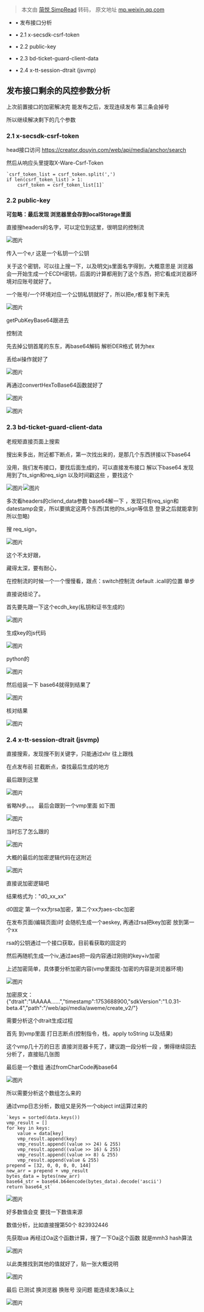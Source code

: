 > 本文由 [简悦 SimpRead](http://ksria.com/simpread/) 转码， 原文地址 [mp.weixin.qq.com](https://mp.weixin.qq.com/s/aDf5bCTHPMV6b2IDzS3sxA)

*   • 发布接口分析
    

*   • 2.1 x-secsdk-csrf-token
    
*   • 2.2 public-key
    
*   • 2.3 bd-ticket-guard-client-data
    
*   • 2.4 x-tt-session-dtrait (jsvmp)
    

发布接口剩余的风控参数分析
-------------

上次前置接口的加密解决完 能发布之后，发现连续发布 第三条会掉号

所以继续解决剩下的几个参数

### 2.1 x-secsdk-csrf-token

head接口访问 https://creator.douyin.com/web/api/media/anchor/search

然后从响应头里提取X-Ware-Csrf-Token

```
`csrf_token_list = csrf_token.split(',')  
if len(csrf_token_list) > 1:  
    csrf_token = csrf_token_list[1]`
```

### 2.2 public-key

**可忽略：最后发现 浏览器里会存到localStorage里面**

直接搜headers的名字，可以定位到这里，很明显的控制流

![图片](https://mmbiz.qpic.cn/mmbiz_png/m9skQicAic14c9bS3ibWdT9MqrdojYtOB4xpJOJSJpDpMoGBZFHqr9iaXyiclLsRYe2YUjjCYmRL7FGjVibreQXmJ7fg/640?wx_fmt=png&from=appmsg&randomid=rljxp5x4&watermark=1&tp=webp&wxfrom=5&wx_lazy=1 "null")

  
传入一个e,r 这是一个私钥一个公钥

关于这个密钥，可以往上搜一下，以及明文js里面名字得到，大概意思是 浏览器会一开始生成一个ECDH密钥，后面的计算都用到了这个东西，把它看成浏览器环境对应账号就好了。

一个账号/一个环境对应一个公钥私钥就好了，所以把e,r都复制下来先

![图片](https://mmbiz.qpic.cn/mmbiz_png/m9skQicAic14c9bS3ibWdT9MqrdojYtOB4xx8kWh85hOgFdURyaWeaGCGWF5EHlIu2zLEQ3j1WOfMIkL82crruCHg/640?wx_fmt=png&from=appmsg&randomid=8fjglx4t&watermark=1&tp=webp&wxfrom=5&wx_lazy=1 "null")

  
getPubKeyBase64跟进去

控制流

先去掉公钥首尾的东东，再base64解码 解析DER格式 转为hex

丢给ai操作就好了

![图片](https://mmbiz.qpic.cn/mmbiz_png/m9skQicAic14c9bS3ibWdT9MqrdojYtOB4xGOYT6EQicfhibicfsHG3uwibiaH61ZZmibA0lZL7smc0LjK5jPagibd610ypg/640?wx_fmt=png&from=appmsg&randomid=j4y9ycu2&watermark=1&tp=webp&wxfrom=5&wx_lazy=1 "null")

  
再通过convertHexToBase64函数就好了

![图片](https://mmbiz.qpic.cn/mmbiz_png/m9skQicAic14c9bS3ibWdT9MqrdojYtOB4xnApCNwRkic7feC3umJqboDR3YRsIcCtpkyJHwl41TfwagnI3JRQOG8w/640?wx_fmt=png&from=appmsg&randomid=qo2xe0i6&watermark=1&tp=webp&wxfrom=5&wx_lazy=1 "null")

  

![图片](https://mmbiz.qpic.cn/mmbiz_png/m9skQicAic14c9bS3ibWdT9MqrdojYtOB4xWqibkfziaUR6rHns8qQoKqFsZuNtCjibicya9GlFbPndBUTu89cpicdwkVA/640?wx_fmt=png&from=appmsg&randomid=mlwvu4z9&watermark=1&tp=webp&wxfrom=5&wx_lazy=1 "null")

### 2.3 bd-ticket-guard-client-data

老规矩直接页面上搜索

搜出来多出，附近都下断点，第一次找出来的，是那几个东西拼接以下base64

没用，我们发布接口，要找后面生成的，可以直接发布接口 解以下base64 发现用到了ts_sign和req_sign 以及时间戳这些 ，要找这个

![图片](https://mmbiz.qpic.cn/mmbiz_png/m9skQicAic14c9bS3ibWdT9MqrdojYtOB4xcqxtpmibC8qt4Nsia3ZTHyJ6LBIdlUS7icFHwiaFTs4cdyCUYXq3aF5Txg/640?wx_fmt=png&from=appmsg&randomid=sq1zgym6&watermark=1&tp=webp&wxfrom=5&wx_lazy=1 "null")![图片](https://mmbiz.qpic.cn/mmbiz_png/m9skQicAic14c9bS3ibWdT9MqrdojYtOB4xAeNV9ksricoN7fGRcNtPsqiaMwzHRMfDGJUtGMOiataib5Lib36U0kVqJJA/640?wx_fmt=png&from=appmsg&randomid=b1zp6kbb&watermark=1&tp=webp&wxfrom=5&wx_lazy=1 "null")

  
多次看headers的cliend_data参数 base64解一下 ，发现只有req_sign和datestamp会变，所以要搞定这两个东西(其他的ts_sign等信息 登录之后就能拿到 所以忽略)

搜 req_sign，

![图片](https://mmbiz.qpic.cn/mmbiz_png/m9skQicAic14c9bS3ibWdT9MqrdojYtOB4xvGJzsoHMIY3v2ylCBREBEbv7Y7E7e5sBp789JnOT9LylzicetDBnJaw/640?wx_fmt=png&from=appmsg&randomid=ajzc6r51&watermark=1&tp=webp&wxfrom=5&wx_lazy=1 "null")

  
这个不太好跟，

藏得太深，要有耐心，

在控制流的时候一个一个慢慢看，跟点：switch控制流 default .icall的位置 单步

直接说结论了。

首先要先跟一下这个ecdh_key(私钥和证书生成的)

![图片](https://mmbiz.qpic.cn/mmbiz_png/m9skQicAic14c9bS3ibWdT9MqrdojYtOB4xmIGIyGvlNX0m9YA5w1a2WhrpjKkMu5alLOAyWtzKCl12F6v6xNJy2Q/640?wx_fmt=png&from=appmsg&randomid=8utj2pa4&watermark=1&tp=webp&wxfrom=5&wx_lazy=1 "null")

  
生成key的js代码

![图片](https://mmbiz.qpic.cn/mmbiz_png/m9skQicAic14c9bS3ibWdT9MqrdojYtOB4xF6dln3W3XtFyXwpmPUS1K2U892hozvg5T8OOHLEsFxibiapzribH56KeQ/640?wx_fmt=png&from=appmsg&randomid=yjn460ro&watermark=1&tp=webp&wxfrom=5&wx_lazy=1 "null")

  
python的

![图片](https://mmbiz.qpic.cn/mmbiz_png/m9skQicAic14c9bS3ibWdT9MqrdojYtOB4xyg3FibykPdcTNY7NT2FwaFq5o7qGhpLuGpn1kzVYT2DVEZoJWEueeLQ/640?wx_fmt=png&from=appmsg&randomid=qppdn6tt&watermark=1&tp=webp&wxfrom=5&wx_lazy=1 "null")

  
然后组装一下 base64就得到结果了

![图片](https://mmbiz.qpic.cn/mmbiz_png/m9skQicAic14c9bS3ibWdT9MqrdojYtOB4x4CGicJ1nfjMjeIQSwCUAibe41WialgBNnnwApGH4jMbQOREibwlbicbThfg/640?wx_fmt=png&from=appmsg&randomid=hyos4jtw&watermark=1&tp=webp&wxfrom=5&wx_lazy=1 "null")

  
核对结果

![图片](https://mmbiz.qpic.cn/mmbiz_png/m9skQicAic14c9bS3ibWdT9MqrdojYtOB4xnRroTJ7hnHf8BfRNpPoMvRxT5Ds4ibc3iayg10jIdvaVf0AO6XqnCHIQ/640?wx_fmt=png&from=appmsg&randomid=3hgfcqfu&watermark=1&tp=webp&wxfrom=5&wx_lazy=1 "null")

### 2.4 x-tt-session-dtrait (jsvmp)

直接搜索，发现搜不到关键字，只能通过xhr 往上跟栈

在点发布前 拦截断点，查找最后生成的地方

最后跟到这里

![图片](https://mmbiz.qpic.cn/mmbiz_png/m9skQicAic14c9bS3ibWdT9MqrdojYtOB4xdBOsFfSQg3iap6rIKcOo2raAIicJhw3yhtIfdiaNc7vWDE5piawKfpibmtw/640?wx_fmt=png&from=appmsg&randomid=oohuhvf8&watermark=1&tp=webp&wxfrom=5&wx_lazy=1 "null")

  
省略N步。。。 最后会跟到一个vmp里面 如下图

![图片](https://mmbiz.qpic.cn/mmbiz_png/m9skQicAic14c9bS3ibWdT9MqrdojYtOB4xNuXknW7IFD7baT7vFykKn7HZNLmNwj2WFqrX8ib5DzRXnbJBQ5apXdw/640?wx_fmt=png&from=appmsg&randomid=7v16m8j7&watermark=1&tp=webp&wxfrom=5&wx_lazy=1 "null")

  
当时忘了怎么跟的

![图片](https://mmbiz.qpic.cn/mmbiz_png/m9skQicAic14c9bS3ibWdT9MqrdojYtOB4xlf2fNibSrVJPbrQXlt3GjmpQnfufHPGLicbyEHcyxZGpfiardia0oHzumQ/640?wx_fmt=png&from=appmsg&randomid=b4ol9aeb&watermark=1&tp=webp&wxfrom=5&wx_lazy=1 "null")

  
大概的最后的加密逻辑代码在这附近

![图片](https://mmbiz.qpic.cn/mmbiz_png/m9skQicAic14c9bS3ibWdT9MqrdojYtOB4xH1vn6NzsKx6U8TQh0xaAaLkKzLQT5YRgRredRQ7nykDvVxgKgVwsuQ/640?wx_fmt=png&from=appmsg&randomid=n7yrbt01&watermark=1&tp=webp&wxfrom=5&wx_lazy=1 "null")

  
直接说加密逻辑吧

结果格式为："d0_xx_xx"

d0固定 第一个xx为rsa加密，第二个xx为aes-cbc加密

在发布页面(编辑页面)时 会随机生成一个aeskey, 再通过rsa把key加密 放到第一个xx

rsa的公钥通过一个接口获取，目前看获取的固定的

然后再随机生成一个iv,通过aes把一段内容通过刚刚的key+iv加密

上述加密简单，具体要分析加密内容(vmp里面找-加密的内容是浏览器环境)

![图片](https://mmbiz.qpic.cn/mmbiz_png/m9skQicAic14c9bS3ibWdT9MqrdojYtOB4x3H1IaSicLEM32djvBcxJEGxLkcPJh2RlTibicEL82rmGkxHoiaHSSianl5g/640?wx_fmt=png&from=appmsg&randomid=tc1tpdsm&watermark=1&tp=webp&wxfrom=5&wx_lazy=1 "null")

  
加密原文：{"dtrait":"IAAAAA......","timestamp":1753688900,"sdkVersion":"1.0.31-beta.4","path":"/web/api/media/aweme/create_v2/"}

需要分析这个dtrait生成过程

首先 到vmp里面 打日志断点(控制指令，栈，apply toString 以及结果)

这个vmp几十万的日志 直接浏览器卡死了，建议跑一段分析一段 ，懒得继续回去分析了，直接贴几张图

最后是一个数组 通过fromCharCode再base64

![图片](https://mmbiz.qpic.cn/mmbiz_png/m9skQicAic14c9bS3ibWdT9MqrdojYtOB4xgrquqx43zKVFOBp1fNLruCerhk3ibxts6nZbnyv728kNIOfoyRibbHQQ/640?wx_fmt=png&from=appmsg&randomid=cvp0tyoq&watermark=1&tp=webp&wxfrom=5&wx_lazy=1 "null")

  
所以需要分析这个数组怎么来的

通过vmp日志分析，数组又是另外一个object int运算过来的

```
`keys = sorted(data.keys())  
vmp_result = []  
for key in keys:  
    value = data[key]  
    vmp_result.append(key)  
    vmp_result.append((value >> 24) & 255)  
    vmp_result.append((value >> 16) & 255)  
    vmp_result.append((value >> 8) & 255)  
    vmp_result.append(value & 255)  
prepend = [32, 0, 0, 0, 0, 144]  
new_arr = prepend + vmp_result  
bytes_data = bytes(new_arr)  
base64_str = base64.b64encode(bytes_data).decode('ascii')  
return base64_st`
```

![图片](https://mmbiz.qpic.cn/mmbiz_png/m9skQicAic14c9bS3ibWdT9MqrdojYtOB4xJbibGf1ZBnuLpxfd0MdclKDAh4SQ0DqTYPlo0IOIH8y9U3HYNBlhErg/640?wx_fmt=png&from=appmsg&randomid=zd3ttnc3&watermark=1&tp=webp&wxfrom=5&wx_lazy=1 "null")

  
好多数值会变 要找一下数值来源

数值分析，比如直接搜第50个 823932446

先获取ua 再经过Oa这个函数计算，搜了一下Oa这个函数 就是mmh3 hash算法

![图片](https://mmbiz.qpic.cn/mmbiz_png/m9skQicAic14c9bS3ibWdT9MqrdojYtOB4xyA5vEDsTvcvU6mqe1UtM8PHK35vT0DBPWlKqGYlR1dSGC6CcTcCjzg/640?wx_fmt=png&from=appmsg&randomid=nu690v8n&watermark=1&tp=webp&wxfrom=5&wx_lazy=1 "null")

  
以此类推找到其他的值就好了，贴一张大概说明

![图片](https://mmbiz.qpic.cn/mmbiz_png/m9skQicAic14c9bS3ibWdT9MqrdojYtOB4xyA5vEDsTvcvU6mqe1UtM8PHK35vT0DBPWlKqGYlR1dSGC6CcTcCjzg/640?wx_fmt=png&from=appmsg&randomid=2oczayns&watermark=1&tp=webp&wxfrom=5&wx_lazy=1 "null")

最后 已测试 换浏览器 换账号 没问题 能连续发3条以上

![图片](https://mmbiz.qpic.cn/mmbiz_png/m9skQicAic14c9bS3ibWdT9MqrdojYtOB4xrok8ZiagT4ElUmCh5hnBW7jOQSvubA6BCQlibGmZZYuyEwoBvCczemxQ/640?wx_fmt=png&from=appmsg&randomid=stafxfsn&watermark=1&tp=webp&wxfrom=5&wx_lazy=1)
